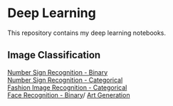 # Deep Learning

This repository contains my deep learning notebooks. 

## Image Classification
[Number Sign Recognition - Binary](https://github.com/Rtavakol/Deep-Learning/blob/master/Number%20Sign%20Recognition/Binary_classification.ipynb) \
[Number Sign Recognition - Categorical](https://github.com/Rtavakol/Deep-Learning/blob/master/Number%20Sign%20Recognition/Categorical_classification.ipynb)\
[Fashion Image Recognition -  Categorical](https://github.com/Rtavakol/Deep-Learning/blob/master/Fashion%20Image%20Recognition/Image%20Classification.ipynb)\
[Face Recognition - Binary](https://github.com/Rtavakol/Deep-Learning/blob/master/Happy%20or%20Sad/Happy%20or%20sad.ipynb)/
[Art Generation]()

 
